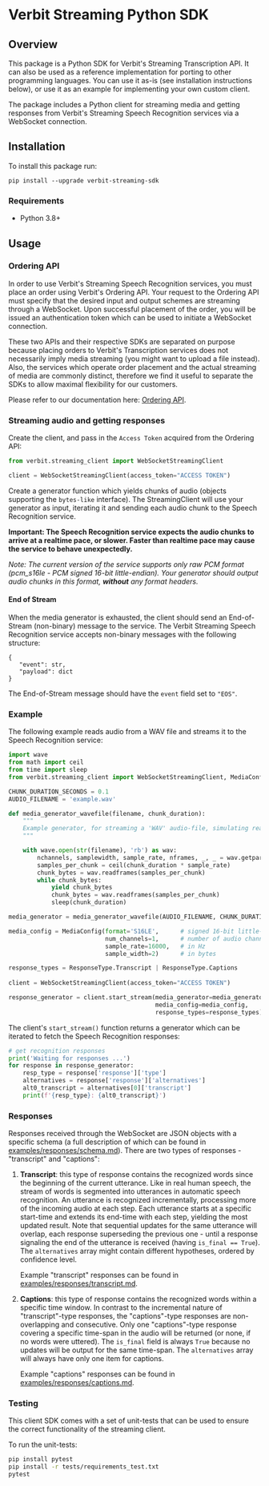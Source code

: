 # Verbit Streaming Python SDK

## Overview

This package is a Python SDK for Verbit's Streaming Transcription API.
It can also be used as a reference implementation for porting to other programming languages.
You can use it as-is (see installation instructions below), or use it as an example for implementing your own custom client.

The package includes a Python client for streaming media and getting responses from Verbit's Streaming Speech Recognition services via a WebSocket connection.

## Installation

To install this package run:

    pip install --upgrade verbit-streaming-sdk

### Requirements

- Python 3.8+

## Usage

### Ordering API
In order to use Verbit's Streaming Speech Recognition services, you must place an order using Verbit's Ordering API. Your request to the Ordering API must specify that the desired input and output schemes are streaming through a WebSocket. Upon successful placement of the order, you will be issued an authentication token which can be used to initiate a WebSocket connection.

These two APIs and their respective SDKs are separated on purpose because placing orders to Verbit's Transcription services does not necessarily imply media streaming (you might want to upload a file instead).
Also, the services which operate order placement and the actual streaming of media are commonly distinct, therefore we find it useful to separate the SDKs to allow maximal flexibility for our customers.

Please refer to our documentation here: [Ordering API](https://platform.verbit.co/api_docs).

### Streaming audio and getting responses

Create the client, and pass in the `Access Token` acquired from the Ordering API:

```python
from verbit.streaming_client import WebSocketStreamingClient

client = WebSocketStreamingClient(access_token="ACCESS TOKEN")
```

Create a generator function which yields chunks of audio (objects supporting the `bytes-like` interface).
The StreamingClient will use your generator as input, iterating it and sending each audio chunk to the Speech Recognition service.

**Important: The Speech Recognition service expects the audio chunks to arrive at a realtime pace, or slower. Faster than realtime pace may cause the service to behave unexpectedly.**

_Note:
The current version of the service supports only raw PCM format (pcm_s16le - PCM signed 16-bit little-endian).
Your generator should output audio chunks in this format, **without** any format headers._

#### End of Stream
When the media generator is exhausted, the client should send an End-of-Stream (non-binary) message to the service. 
The Verbit Streaming Speech Recognition service accepts non-binary messages with the following structure:
```
{
   "event": str, 
   "payload": dict
}
```
The End-of-Stream message should have the `event` field set to `"EOS"`.

### Example

The following example reads audio from a WAV file and streams it to the Speech Recognition service:

```python
import wave
from math import ceil
from time import sleep
from verbit.streaming_client import WebSocketStreamingClient, MediaConfig, ResponseType

CHUNK_DURATION_SECONDS = 0.1
AUDIO_FILENAME = 'example.wav'

def media_generator_wavefile(filename, chunk_duration):
    """
    Example generator, for streaming a 'WAV' audio-file, simulating realtime playback-rate using sleep()
    """

    with wave.open(str(filename), 'rb') as wav:
        nchannels, samplewidth, sample_rate, nframes, _, _ = wav.getparams()
        samples_per_chunk = ceil(chunk_duration * sample_rate)
        chunk_bytes = wav.readframes(samples_per_chunk)
        while chunk_bytes:
            yield chunk_bytes
            chunk_bytes = wav.readframes(samples_per_chunk)
            sleep(chunk_duration)

media_generator = media_generator_wavefile(AUDIO_FILENAME, CHUNK_DURATION_SECONDS)

media_config = MediaConfig(format='S16LE',      # signed 16-bit little-endian PCM
                           num_channels=1,      # number of audio channels
                           sample_rate=16000,   # in Hz
                           sample_width=2)      # in bytes

response_types = ResponseType.Transcript | ResponseType.Captions
    
client = WebSocketStreamingClient(access_token="ACCESS TOKEN")

response_generator = client.start_stream(media_generator=media_generator,
                                         media_config=media_config,
                                         response_types=response_types)
```

The client's `start_stream()` function returns a generator which can be iterated to fetch the Speech Recognition responses:
```python
# get recognition responses
print('Waiting for responses ...')
for response in response_generator:
    resp_type = response['response']['type']
    alternatives = response['response']['alternatives']
    alt0_transcript = alternatives[0]['transcript']
    print(f'{resp_type}: {alt0_transcript}')
```


### Responses

Responses received through the WebSocket are JSON objects with a specific schema (a full description of which can be found in [examples/responses/schema.md](https://github.com/verbit-ai/verbit-streaming-python-sdk/blob/main/examples/responses/schema.md)).
There are two types of responses - "transcript" and "captions":

1. **Transcript**: this type of response contains the recognized words since the beginning of the current utterance. Like in real human speech, the stream of words is segmented into utterances in automatic speech recognition. An utterance is recognized incrementally, processing more of the incoming audio at each step. Each utterance starts at a specific start-time and extends its end-time with each step, yielding the most updated result.
Note that sequential updates for the same utterance will overlap, each response superseding the previous one - until a response signaling the end of the utterance is received (having `is_final == True`).
The `alternatives` array might contain different hypotheses, ordered by confidence level.

    Example "transcript" responses can be found in [examples/responses/transcript.md](https://github.com/verbit-ai/verbit-streaming-python-sdk/blob/main/examples/responses/transcript.md).


2. **Captions**: this type of response contains the recognized words within a specific time window. In contrast to the incremental nature of "transcript"-type responses, the "captions"-type responses are non-overlapping and consecutive. 
Only one "captions"-type response covering a specific time-span in the audio will be returned (or none, if no words were uttered).
The `is_final` field is always `True` because no updates will be output for the same time-span. The `alternatives` array will always have only one item for captions.

    Example "captions" responses can be found in [examples/responses/captions.md](https://github.com/verbit-ai/verbit-streaming-python-sdk/blob/main/examples/responses/captions.md).

### Testing
This client SDK comes with a set of unit-tests that can be used to ensure the correct functionality of the streaming client.

To run the unit-tests:
```bash
pip install pytest
pip install -r tests/requirements_test.txt
pytest
```
